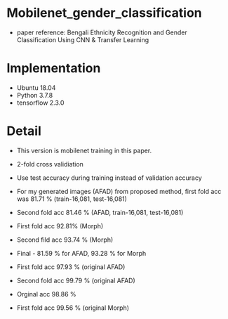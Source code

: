 # Mobilenet_gender_classification
* paper reference: Bengali Ethnicity Recognition and Gender Classification Using CNN & Transfer Learning

# Implementation
* Ubuntu 18.04
* Python 3.7.8
* tensorflow 2.3.0

# Detail
* This version is mobilenet training in this paper.
* 2-fold cross validiation
* Use test accuracy during training instead of validation accuracy
* For my generated images (AFAD) from proposed method, first fold acc was 81.71 % (train-16,081, test-16,081)
* Second fold acc 81.46 % (AFAD, train-16,081, test-16,081)
* First fold acc 92.81% (Morph)
* Second fild acc 93.74 % (Morph)
* Final - 81.59 % for AFAD, 93.28 % for Morph

* First fold acc 97.93 % (original AFAD)
* Second fold acc 99.79 % (original AFAD)
* Orginal acc 98.86 %

* First fold acc 99.56 % (original Morph)

